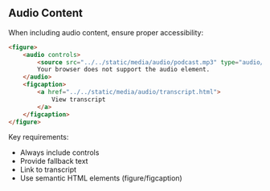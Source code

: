 ## Audio Content

When including audio content, ensure proper accessibility:

```html
<figure>
    <audio controls>
        <source src="../../static/media/audio/podcast.mp3" type="audio/mpeg">
        Your browser does not support the audio element.
    </audio>
    <figcaption>
        <a href="../../static/media/audio/transcript.html">
            View transcript
        </a>
    </figcaption>
</figure>
```

Key requirements:
- Always include controls
- Provide fallback text
- Link to transcript
- Use semantic HTML elements (figure/figcaption) 